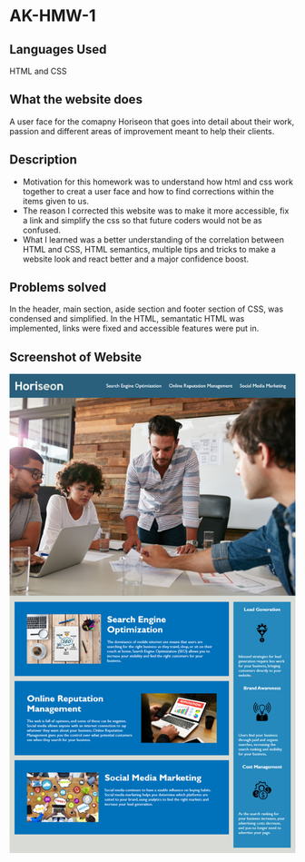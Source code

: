 # AK-HMW-1 
## Languages Used 
HTML and CSS 

## What the website does 
A user face for the comapny Horiseon that goes into detail about their work, passion and different areas of improvement meant to help their clients. 

## Description
- Motivation for this homework was to understand how html and css work together to creat a user face and how to find corrections within the items given to us. 
- The reason I corrected this website was to make it more accessible, fix a link and simplify the css so that future coders would not be as confused. 
- What I learned was a better understanding of the correlation between HTML and CSS, HTML semantics, multiple tips and tricks to make a website look and react better and a major confidence boost. 

## Problems solved
In the header, main section, aside section and footer section of CSS, was condensed and simplified. 
In the HTML, semantatic HTML was implemented, links were fixed and accessible features were put in.   
 ## Screenshot of Website 
 ![screenshot of the website I edited](./assets/images/website-horiseon-screenshot.png)

